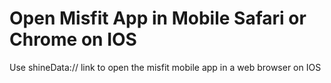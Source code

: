# Open Misfit App in Mobile Safari or Chrome on IOS

Use shineData:// link to open the misfit mobile app in a web browser on IOS
